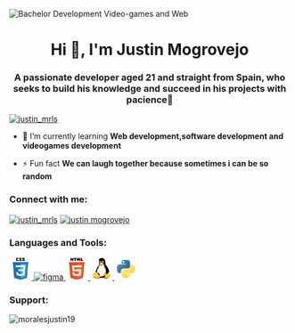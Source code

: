 ![Bachelor Development Video-games and Web](https://github.com/user-attachments/assets/45834691-cac3-44ca-a670-7c7d2e9644d3)
<h1 align="center">Hi 👋, I'm Justin Mogrovejo</h1>
<h3 align="center">A passionate developer aged 21 and straight from Spain, who seeks to build his knowledge and succeed in his projects with pacience👀</h3>

<p align="left"> <a href="https://twitter.com/justin_mrls" target="blank"><img src="https://img.shields.io/twitter/follow/justin_mrls?logo=twitter&style=for-the-badge" alt="justin_mrls" /></a> </p>

- 🌱 I’m currently learning **Web development,software development and videogames development**

- ⚡ Fun fact **We can laugh together because sometimes i can be so random**

<h3 align="left">Connect with me:</h3>
<p align="left">
<a href="https://twitter.com/justin_mrls" target="blank"><img align="center" src="https://raw.githubusercontent.com/rahuldkjain/github-profile-readme-generator/master/src/images/icons/Social/twitter.svg" alt="justin_mrls" height="30" width="40" /></a>
<a href="https://linkedin.com/in/justin mogrovejo" target="blank"><img align="center" src="https://raw.githubusercontent.com/rahuldkjain/github-profile-readme-generator/master/src/images/icons/Social/linked-in-alt.svg" alt="justin mogrovejo" height="30" width="40" /></a>
</p>

<h3 align="left">Languages and Tools:</h3>
<p align="left"> <a href="https://www.w3schools.com/css/" target="_blank" rel="noreferrer"> <img src="https://raw.githubusercontent.com/devicons/devicon/master/icons/css3/css3-original-wordmark.svg" alt="css3" width="40" height="40"/> </a> <a href="https://www.figma.com/" target="_blank" rel="noreferrer"> <img src="https://www.vectorlogo.zone/logos/figma/figma-icon.svg" alt="figma" width="40" height="40"/> </a> <a href="https://www.w3.org/html/" target="_blank" rel="noreferrer"> <img src="https://raw.githubusercontent.com/devicons/devicon/master/icons/html5/html5-original-wordmark.svg" alt="html5" width="40" height="40"/> </a> <a href="https://www.linux.org/" target="_blank" rel="noreferrer"> <img src="https://raw.githubusercontent.com/devicons/devicon/master/icons/linux/linux-original.svg" alt="linux" width="40" height="40"/> </a> <a href="https://www.python.org" target="_blank" rel="noreferrer"> <img src="https://raw.githubusercontent.com/devicons/devicon/master/icons/python/python-original.svg" alt="python" width="40" height="40"/> </a> </p>

<h3 align="left">Support:</h3>
<p><a href="https://www.buymeacoffee.com/moralesjustin19"> <img align="left" src="https://cdn.buymeacoffee.com/buttons/v2/default-yellow.png" height="50" width="210" alt="moralesjustin19" /></a></p><br><br>
